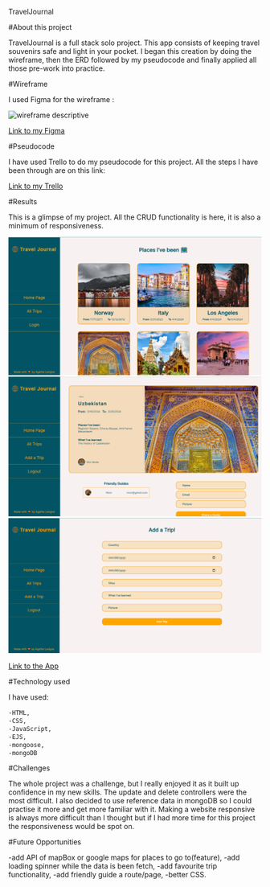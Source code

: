 TravelJournal

#About this project

TravelJournal is a full stack solo project. This app consists of keeping travel souvenirs safe and light in your pocket. I began this creation by doing the wireframe, then the ERD followed by my pseudocode and finally applied all those pre-work into practice.

#Wireframe

I used Figma for the wireframe :

<img src="./public/images/TJwireframe.png.png" alt="wireframe descriptive">

<a href="https://www.figma.com/file/EcdBYTQ5D5JVX8FhoIthK5/Travel-Journal?type=design&node-id=0-1&mode=design&t=UMej7w9khMET9suv-0">Link to my Figma</a>

#Pseudocode

I have used Trello to do my pseudocode for this project. All the steps I have been through are on this link: 

<a href="https://trello.com/b/Knhq0sT7/project-2-travel-journal">Link to my Trello</a>

#Results

This is a glimpse of my project. All the CRUD functionality is here, it is also a minimum of responsiveness. 


<img src="./public/images/TravelJournalImg1.png" alt="image descriptive of the app 1">

<img src="./public/images/TravelJournalImg2.png" alt="image descriptive of the app 2">

<img src="./public/images/AddATrip.png" alt="image descriptive of the app 3">

<a href="https://fathomless-inlet-76834-317446e98998.herokuapp.com/">Link to the App</a>


#Technology used

I have used:

 	-HTML,
	-CSS,
	-JavaScript,
	-EJS,
	-mongoose,
	-mongoDB


#Challenges

The whole project was a challenge, but I really enjoyed it as it built up confidence in my new skills.
The update and delete controllers were the most difficult. I also decided to use reference data in mongoDB so I could practise it more and get more familiar with it. 
Making a website responsive is always more difficult than I thought but if I had more time for this project the responsiveness would be spot on.


#Future Opportunities

-add API of mapBox or google maps for places to go to(feature),
-add loading spinner while the data is been fetch,
-add favourite trip functionality,
-add friendly guide a route/page,
-better CSS.


